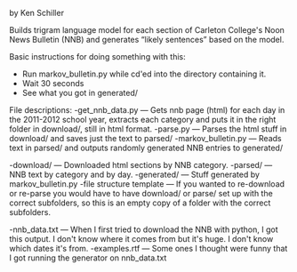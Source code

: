 by Ken Schiller

Builds trigram language model for each section of Carleton College's Noon News Bulletin (NNB) and generates “likely sentences” based on the model.

Basic instructions for doing something with this:
  - Run markov_bulletin.py while cd'ed into the directory containing it.
  - Wait 30 seconds
  - See what you got in generated/

File descriptions:
  -get_nnb_data.py — Gets nnb page (html) for each day in the 2011-2012 school year, extracts each category and puts it in the right folder in download/, still in html format.
  -parse.py — Parses the html stuff in download/ and saves just the text to parsed/
  -markov_bulletin.py — Reads text in parsed/ and outputs randomly generated NNB entries to generated/

  -download/ — Downloaded html sections by NNB category.
  -parsed/ — NNB text by category and by day.
  -generated/ — Stuff generated by markov_bulletin.py
  -file structure template — If you wanted to re-download or re-parse you would have to have download/ or parse/ set up with the correct subfolders, so this is an empty copy of a folder with the correct subfolders.

  -nnb_data.txt — When I first tried to download the NNB with python, I got this output. I don't know where it comes from but it's huge. I don't know which dates it's from.
  -examples.rtf — Some ones I thought were funny that I got running the generator on nnb_data.txt
